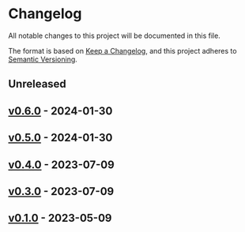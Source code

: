 # Changelog

All notable changes to this project will be documented in this file.

The format is based on [Keep a Changelog](https://keepachangelog.com/en/1.0.0/),
and this project adheres to [Semantic Versioning](https://semver.org/spec/v2.0.0.html).

## Unreleased

## [v0.6.0](https://github.com/souradipp76/tp_chaos_generator/releases/tag/v0.6.0) - 2024-01-30

## [v0.5.0](https://github.com/souradipp76/tp_chaos_generator/releases/tag/v0.4.0) - 2024-01-30

## [v0.4.0](https://github.com/souradipp76/tp_chaos_generator/releases/tag/v0.5.0) - 2023-07-09

## [v0.3.0](https://github.com/souradipp76/tp_chaos_generator/releases/tag/v0.3.0) - 2023-07-09

## [v0.1.0](https://github.com/souradipp76/tp_chaos_generator/releases/tag/v0.1.0) - 2023-05-09